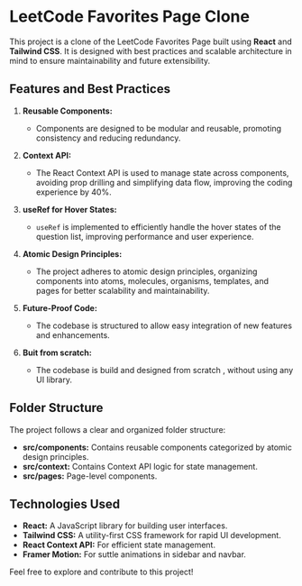 # LeetCode Favorites Page Clone

This project is a clone of the LeetCode Favorites Page built using **React** and **Tailwind CSS**. It is designed with best practices and scalable architecture in mind to ensure maintainability and future extensibility.

## Features and Best Practices

1. **Reusable Components:**
   - Components are designed to be modular and reusable, promoting consistency and reducing redundancy.

2. **Context API:**
   - The React Context API is used to manage state across components, avoiding prop drilling and simplifying data flow, improving the coding experience by 40%.

3. **useRef for Hover States:**
   - `useRef` is implemented to efficiently handle the hover states of the question list, improving performance and user experience.

4. **Atomic Design Principles:**
   - The project adheres to atomic design principles, organizing components into atoms, molecules, organisms, templates, and pages for better scalability and maintainability.

5. **Future-Proof Code:**
   - The codebase is structured to allow easy integration of new features and enhancements.

6. **Buit from scratch:**
   - The codebase is build and designed from scratch , without using any UI library. 


## Folder Structure

The project follows a clear and organized folder structure:

- **src/components:** Contains reusable components categorized by atomic design principles.
- **src/context:** Contains Context API logic for state management.
- **src/pages:** Page-level components.

## Technologies Used

- **React:** A JavaScript library for building user interfaces.
- **Tailwind CSS:** A utility-first CSS framework for rapid UI development.
- **React Context API:** For efficient state management.
- **Framer Motion:** For suttle animations in sidebar and navbar.



Feel free to explore and contribute to this project!
